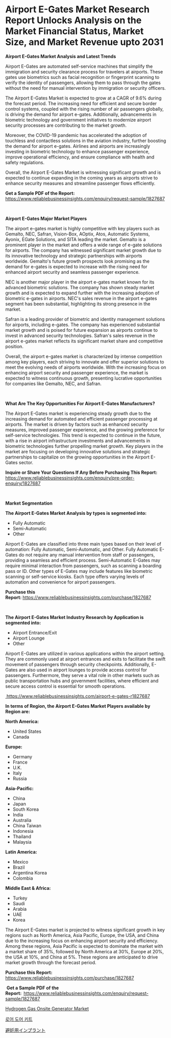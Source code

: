 <p><h1>Airport E-Gates Market Research Report Unlocks Analysis on the Market Financial Status, Market Size, and Market Revenue upto 2031</h1></p><p><strong>Airport E-Gates Market Analysis and Latest Trends</strong></p>
<p><p>Airport E-Gates are automated self-service machines that simplify the immigration and security clearance process for travelers at airports. These gates use biometrics such as facial recognition or fingerprint scanning to verify the identity of passengers, allowing them to pass through the gates without the need for manual intervention by immigration or security officers.</p><p>The Airport E-Gates Market is expected to grow at a CAGR of 9.6% during the forecast period. The increasing need for efficient and secure border control systems, coupled with the rising number of air passengers globally, is driving the demand for airport e-gates. Additionally, advancements in biometric technology and government initiatives to modernize airport security processes are contributing to the market growth.</p><p>Moreover, the COVID-19 pandemic has accelerated the adoption of touchless and contactless solutions in the aviation industry, further boosting the demand for airport e-gates. Airlines and airports are increasingly investing in biometric technology to enhance passenger experience, improve operational efficiency, and ensure compliance with health and safety regulations.</p><p>Overall, the Airport E-Gates Market is witnessing significant growth and is expected to continue expanding in the coming years as airports strive to enhance security measures and streamline passenger flows efficiently.</p></p>
<p><strong>Get a Sample PDF of the Report:&nbsp;</strong> <a href="https://www.reliablebusinessinsights.com/enquiry/request-sample/1827687">https://www.reliablebusinessinsights.com/enquiry/request-sample/1827687</a></p>
<p>&nbsp;</p>
<p><strong>Airport E-Gates Major Market Players</strong></p>
<p><p>The airport e-gates market is highly competitive with key players such as Gemalto, NEC, Safran, Vision-Box, AOptix, Atos, Automatic Systems, Ayonix, EGate Solutions, and SITA leading the market. Gemalto is a prominent player in the market and offers a wide range of e-gate solutions for airports. The company has witnessed significant market growth due to its innovative technology and strategic partnerships with airports worldwide. Gemalto's future growth prospects look promising as the demand for e-gates is expected to increase with the rising need for enhanced airport security and seamless passenger experience.</p><p>NEC is another major player in the airport e-gates market known for its advanced biometric solutions. The company has shown steady market growth and is expected to expand further with the increasing adoption of biometric e-gates in airports. NEC's sales revenue in the airport e-gates segment has been substantial, highlighting its strong presence in the market.</p><p>Safran is a leading provider of biometric and identity management solutions for airports, including e-gates. The company has experienced substantial market growth and is poised for future expansion as airports continue to invest in advanced security technologies. Safran's sales revenue in the airport e-gates market reflects its significant market share and competitive position.</p><p>Overall, the airport e-gates market is characterized by intense competition among key players, each striving to innovate and offer superior solutions to meet the evolving needs of airports worldwide. With the increasing focus on enhancing airport security and passenger experience, the market is expected to witness continuous growth, presenting lucrative opportunities for companies like Gemalto, NEC, and Safran.</p></p>
<p>&nbsp;</p>
<p><strong>What Are The Key Opportunities For Airport E-Gates Manufacturers?</strong></p>
<p><p>The Airport E-Gates market is experiencing steady growth due to the increasing demand for automated and efficient passenger processing at airports. The market is driven by factors such as enhanced security measures, improved passenger experience, and the growing preference for self-service technologies. This trend is expected to continue in the future, with a rise in airport infrastructure investments and advancements in biometric technologies further propelling market growth. Key players in the market are focusing on developing innovative solutions and strategic partnerships to capitalize on the growing opportunities in the Airport E-Gates sector.</p></p>
<p><strong>Inquire or Share Your Questions If Any Before Purchasing This Report:</strong> <a href="https://www.reliablebusinessinsights.com/enquiry/pre-order-enquiry/1827687">https://www.reliablebusinessinsights.com/enquiry/pre-order-enquiry/1827687</a></p>
<p>&nbsp;</p>
<p><strong>Market Segmentation</strong></p>
<p><strong>The Airport E-Gates Market Analysis by types is segmented into:</strong></p>
<p><ul><li>Fully Automatic</li><li>Semi-Automatic</li><li>Other</li></ul></p>
<p><p>Airport E-Gates are classified into three main types based on their level of automation: Fully Automatic, Semi-Automatic, and Other. Fully Automatic E-Gates do not require any manual intervention from staff or passengers, providing a seamless and efficient process. Semi-Automatic E-Gates may require minimal interaction from passengers, such as scanning a boarding pass or ID. Other types of E-Gates may include features like biometric scanning or self-service kiosks. Each type offers varying levels of automation and convenience for airport passengers.</p></p>
<p><strong>Purchase this Report:&nbsp;</strong><a href="https://www.reliablebusinessinsights.com/purchase/1827687">https://www.reliablebusinessinsights.com/purchase/1827687</a></p>
<p>&nbsp;</p>
<p><strong>The Airport E-Gates Market Industry Research by Application is segmented into:</strong></p>
<p><ul><li>Airport Entrance/Exit</li><li>Airport Lounge</li><li>Other</li></ul></p>
<p><p>Airport E-Gates are utilized in various applications within the airport setting. They are commonly used at airport entrances and exits to facilitate the swift movement of passengers through security checkpoints. Additionally, E-Gates are also used in airport lounges to provide access control for passengers. Furthermore, they serve a vital role in other markets such as public transportation hubs and government facilities, where efficient and secure access control is essential for smooth operations.</p></p>
<p><a href="https://www.reliablebusinessinsights.com/airport-e-gates-r1827687">&nbsp;https://www.reliablebusinessinsights.com/airport-e-gates-r1827687</a></p>
<p><strong>In terms of Region, the Airport E-Gates Market Players available by Region are:</strong></p>
<p>
    <p> <strong> North America: </strong>
        <ul>
            <li>United States</li>
            <li>Canada</li>
        </ul>
        </p> 
    <p> <strong> Europe: </strong>
        <ul>
            <li>Germany</li>
            <li>France</li>
            <li>U.K.</li>
            <li>Italy</li>
            <li>Russia</li>
        </ul>
        </p> 
    <p> <strong> Asia-Pacific: </strong>
        <ul>
            <li>China</li>
            <li>Japan</li>
            <li>South Korea</li>
            <li>India</li>
            <li>Australia</li>
            <li>China Taiwan</li>
            <li>Indonesia</li>
            <li>Thailand</li>
            <li>Malaysia</li>
        </ul>
        </p> 
    <p> <strong> Latin America: </strong>
        <ul>
            <li>Mexico</li>
            <li>Brazil</li>
            <li>Argentina Korea</li>
            <li>Colombia</li>
        </ul>
        </p> 
    <p> <strong> Middle East & Africa: </strong>
        <ul>
            <li>Turkey</li>
            <li>Saudi</li>
            <li>Arabia</li>
            <li>UAE</li>
            <li>Korea</li>
        </ul>
    </p>
    </p>
<p><p>The Airport E-Gates market is projected to witness significant growth in key regions such as North America, Asia Pacific, Europe, the USA, and China due to the increasing focus on enhancing airport security and efficiency. Among these regions, Asia Pacific is expected to dominate the market with a market share of 35%, followed by North America at 30%, Europe at 20%, the USA at 10%, and China at 5%. These regions are anticipated to drive market growth through the forecast period.</p></p>
<p><strong>Purchase this Report: </strong><a href="https://www.reliablebusinessinsights.com/purchase/1827687">https://www.reliablebusinessinsights.com/purchase/1827687</a></p>
<p>&nbsp;<strong>Get a Sample PDF of the Report:&nbsp;&nbsp;</strong><a href="https://www.reliablebusinessinsights.com/enquiry/request-sample/1827687">https://www.reliablebusinessinsights.com/enquiry/request-sample/1827687</a></p>
<p><strong></strong></p>
<p><p><a href="https://view.publitas.com/reportprime-1/emerging-trends-in-hydrogen-gas-onsite-generator-market-global-outlook-and-future-prospects-from-2024-2031/">Hydrogen Gas Onsite Generator Market</a></p><p><a href="https://github.com/victorsharp87978/Market-Research-Report-List-1/blob/main/7595238157781.md">로어 도어 키트</a></p><p><a href="https://medium.com/@anabelavenport7854/2024%E5%B9%B4%E3%81%8B%E3%82%892031%E5%B9%B4%E3%81%BE%E3%81%A7%E3%81%AE%E9%81%BF%E5%A6%8A%E3%82%A4%E3%83%B3%E3%83%97%E3%83%A9%E3%83%B3%E3%83%88%E5%B8%82%E5%A0%B4%E3%81%AE%E6%88%90%E9%95%B7%E8%A6%8B%E9%80%9A%E3%81%97%E3%81%AF-%E5%B8%82%E5%A0%B4%E3%81%AE%E3%83%88%E3%83%AC%E3%83%B3%E3%83%89%E5%88%86%E6%9E%90%E3%81%AB%E3%82%88%E3%82%8B%E7%94%B3%E3%81%97%E8%BE%BC%E3%81%BF-%E5%9C%B0%E5%9F%9F%E3%81%AE%E8%A6%8B%E9%80%9A%E3%81%97-%E3%81%8A%E3%82%88%E3%81%B3%E5%8F%8E%E7%9B%8A%E3%81%AB%E3%81%8A%E3%81%84%E3%81%A6-%E3%81%AE%E5%B9%B4%E9%96%93%E6%88%90%E9%95%B7%E7%8E%87-cagr-%E3%82%92%E4%BA%88%E6%B8%AC%E3%81%97%E3%81%A6%E3%81%84%E3%81%BE%E3%81%99-0781902c5cb0">避妊用インプラント</a></p></p>